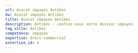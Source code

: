 ```yaml
---
url: Avocat impayes Antibes
kw: Avocat impayés Antibes
title: Avocat impayés Antibes
description: Antibes - confiez-nous votre dossier impayés
tag_ville: Antibes
competence: impayés
expertise: droit-commercial
extertise_id: 4
---
```

